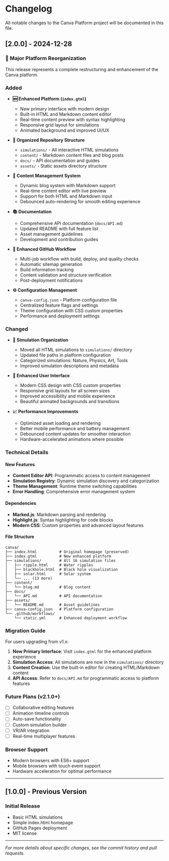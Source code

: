 # Changelog

All notable changes to the Canva Platform project will be documented in this file.

## [2.0.0] - 2024-12-28

### 🎉 Major Platform Reorganization

This release represents a complete restructuring and enhancement of the Canva platform.

### Added
- **🆕 Enhanced Platform (`index.gtml`)**
  - New primary interface with modern design
  - Built-in HTML and Markdown content editor
  - Real-time content preview with syntax highlighting
  - Responsive grid layout for simulations
  - Animated background and improved UI/UX

- **📁 Organized Repository Structure**
  - `simulations/` - All interactive HTML simulations
  - `content/` - Markdown content files and blog posts
  - `docs/` - API documentation and guides
  - `assets/` - Static assets directory structure

- **📝 Content Management System**
  - Dynamic blog system with Markdown support
  - Real-time content editor with live preview
  - Support for both HTML and Markdown input
  - Debounced auto-rendering for smooth editing experience

- **📚 Documentation**
  - Comprehensive API documentation (`docs/API.md`)
  - Updated README with full feature list
  - Asset management guidelines
  - Development and contribution guides

- **🤖 Enhanced GitHub Workflow**
  - Multi-job workflow with build, deploy, and quality checks
  - Automatic sitemap generation
  - Build information tracking
  - Content validation and structure verification
  - Post-deployment notifications

- **⚙️ Configuration Management**
  - `canva-config.json` - Platform configuration file
  - Centralized feature flags and settings
  - Theme configuration with CSS custom properties
  - Performance and deployment settings

### Changed
- **🔄 Simulation Organization**
  - Moved all HTML simulations to `simulations/` directory
  - Updated file paths in platform configuration
  - Categorized simulations: Nature, Physics, Art, Tools
  - Improved simulation descriptions and metadata

- **🎨 Enhanced User Interface**
  - Modern CSS design with CSS custom properties
  - Responsive grid layouts for all screen sizes
  - Improved accessibility and mobile experience
  - Beautiful animated backgrounds and transitions

- **📈 Performance Improvements**
  - Optimized asset loading and rendering
  - Better mobile performance and battery management
  - Debounced content updates for smoother interaction
  - Hardware-accelerated animations where possible

### Technical Details

#### New Features
- **Content Editor API**: Programmatic access to content management
- **Simulation Registry**: Dynamic simulation discovery and categorization
- **Theme Management**: Runtime theme switching capabilities
- **Error Handling**: Comprehensive error management system

#### Dependencies
- **Marked.js**: Markdown parsing and rendering
- **Highlight.js**: Syntax highlighting for code blocks
- **Modern CSS**: Custom properties and advanced layout features

#### File Structure
```
canva/
├── index.html          # Original homepage (preserved)
├── index.gtml          # New enhanced platform
├── simulations/        # All 16 simulation files
│   ├── ripple.html     # Water ripples
│   ├── blackhole.html  # Black hole visualization
│   ├── solar.html      # Solar system
│   └── ... (13 more)
├── content/
│   └── blog.md         # Blog content
├── docs/
│   └── API.md          # API documentation
├── assets/
│   └── README.md       # Asset guidelines
├── canva-config.json   # Platform configuration
└── .github/workflows/
    └── static.yml      # Enhanced deployment workflow
```

### Migration Guide

For users upgrading from v1.x:

1. **New Primary Interface**: Visit `index.gtml` for the enhanced platform experience
2. **Simulation Access**: All simulations are now in the `simulations/` directory
3. **Content Creation**: Use the built-in editor for creating HTML/Markdown content
4. **API Access**: Refer to `docs/API.md` for programmatic access to platform features

### Future Plans (v2.1.0+)
- [ ] Collaborative editing features
- [ ] Animation timeline controls
- [ ] Auto-save functionality
- [ ] Custom simulation builder
- [ ] VR/AR integration
- [ ] Real-time multiplayer features

### Browser Support
- Modern browsers with ES6+ support
- Mobile browsers with touch event support
- Hardware acceleration for optimal performance

---

## [1.0.0] - Previous Version

### Initial Release
- Basic HTML simulations
- Simple index.html homepage
- GitHub Pages deployment
- MIT license

---

*For more details about specific changes, see the commit history and pull requests.* 